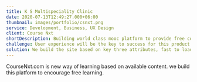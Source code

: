 ```yaml
---
title: K S Multispeciality Clinic
date: 2020-07-13T12:49:27.000+06:00
thumbnail: images/portfolio/csnxt.png
service: Development, Business, UX Design
client: Course Nxt
shortDescription: Building world class mooc platform to provide free content for all.
challenge: User experience will be the key to success for this product.
solution: We build the site based on key three attributes, fast to load, SEO and mobile optimized .
---
```

CourseNxt.com is new way of learning based on available content. we build this platform to encourage free learning.

